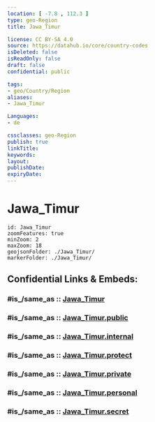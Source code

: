 ```yaml
---
location: [ -7.8 , 112.3 ] 
type: geo-Region
title: Jawa_Timur

license: CC BY-SA 4.0
source: https://datahub.io/core/country-codes
isDeleted: false
isReadOnly: false
draft: false
confidential: public

tags:
- geo/Country/Region
aliases:
- Jawa_Timur

Languages:
- de

cssclasses: geo-Region
publish: true
linkTitle: 
keywords: 
layout: 
publishDate: 
expiryDate: 
---
```


# Jawa_Timur

```leaflet
id: Jawa_Timur
zoomFeatures: true 
minZoom: 2 
maxZoom: 18
geojsonFolder: ./Jawa_Timur/
markerFolder: ./Jawa_Timur/
```


## Confidential Links & Embeds: 

### #is_/same_as :: [Jawa_Timur](/_Standards/Earth/Continent/Asia/Asia~South~East/Malay_Archipelago/Indonesia/provinces~Indonesia/Jawa_Timur.md) 

### #is_/same_as :: [Jawa_Timur.public](/_public/Earth/Continent/Asia/Asia~South~East/Malay_Archipelago/Indonesia/provinces~Indonesia/Jawa_Timur.public.md) 

### #is_/same_as :: [Jawa_Timur.internal](/_internal/Earth/Continent/Asia/Asia~South~East/Malay_Archipelago/Indonesia/provinces~Indonesia/Jawa_Timur.internal.md) 

### #is_/same_as :: [Jawa_Timur.protect](/_protect/Earth/Continent/Asia/Asia~South~East/Malay_Archipelago/Indonesia/provinces~Indonesia/Jawa_Timur.protect.md) 

### #is_/same_as :: [Jawa_Timur.private](/_private/Earth/Continent/Asia/Asia~South~East/Malay_Archipelago/Indonesia/provinces~Indonesia/Jawa_Timur.private.md) 

### #is_/same_as :: [Jawa_Timur.personal](/_personal/Earth/Continent/Asia/Asia~South~East/Malay_Archipelago/Indonesia/provinces~Indonesia/Jawa_Timur.personal.md) 

### #is_/same_as :: [Jawa_Timur.secret](/_secret/Earth/Continent/Asia/Asia~South~East/Malay_Archipelago/Indonesia/provinces~Indonesia/Jawa_Timur.secret.md)

